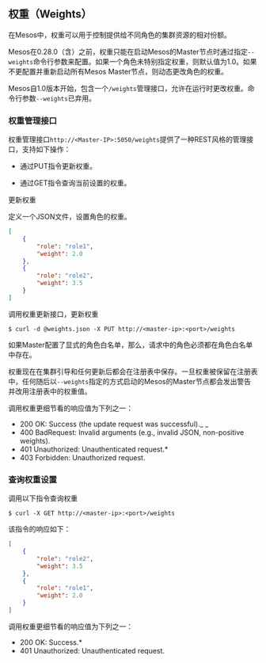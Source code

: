 ## 权重（Weights）

在Mesos中，权重可以用于控制提供给不同角色的集群资源的相对份额。

Mesos在0.28.0（含）之前，权重只能在启动Mesos的Master节点时通过指定`--weights`命令行参数来配置。如果一个角色未特别指定权重，则默认值为1.0。如果不更配置并重新启动所有Mesos Master节点，则动态更改角色的权重。

Mesos自1.0版本开始，包含一个`/weights`管理接口，允许在运行时更改权重。命令行参数`--weights`已弃用。

### 权重管理接口

权重管理接口`http://<Master-IP>:5050/weights`提供了一种REST风格的管理接口，支持如下操作：

* 通过PUT指令更新权重。

* 通过GET指令查询当前设置的权重。


更新权重

定义一个JSON文件，设置角色的权重。

```json
[ 
    { 
        "role": "role1", 
        "weight": 2.0 
    }, 
    { 
        "role": "role2", 
        "weight": 3.5 
    } 
]
```

调用权重更新接口，更新权重

```
$ curl -d @weights.json -X PUT http://<master-ip>:<port>/weights
```

如果Master配置了显式的角色白名单，那么，请求中的角色必须都在角色白名单中存在。

权重现在在集群引导和任何更新后都会在注册表中保存。一旦权重被保留在注册表中，任何随后以`--weights`指定的方式启动的Mesos的Master节点都会发出警告并改用注册表中的权重值。

调用权重更细节看的响应值为下列之一：

* 200 OK: Success \(the update request was successful\)._ _
* 400 BadRequest: Invalid arguments \(e.g., invalid JSON, non-positive weights\). 
* 401 Unauthorized: Unauthenticated request.\* 
* 403 Forbidden: Unauthorized request.

### 查询权重设置

调用以下指令查询权重

```
$ curl -X GET http://<master-ip>:<port>/weights
```

该指令的响应如下：

```json
[ 
    { 
        "role": "role2", 
        "weight": 3.5 
    }, 
    { 
        "role": "role1", 
        "weight": 2.0 
    } 
]
```

调用权重更细节看的响应值为下列之一：

* 200 OK: Success.\* 
* 401 Unauthorized: Unauthenticated request.



